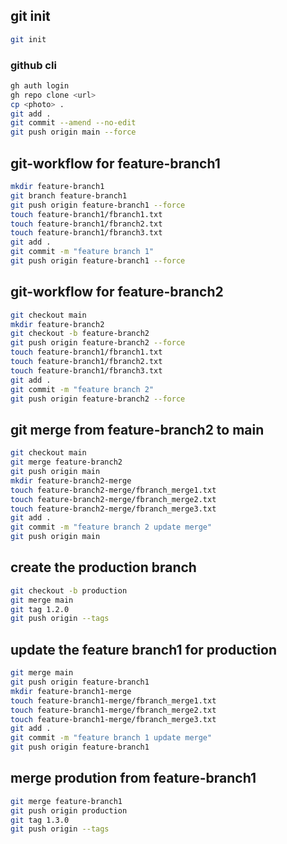 ## git init 

```sh
git init 
```

### github cli 

```sh 
gh auth login
gh repo clone <url> 
cp <photo> . 
git add .
git commit --amend --no-edit 
git push origin main --force 
```

## git-workflow for feature-branch1 

```sh 
mkdir feature-branch1
git branch feature-branch1
git push origin feature-branch1 --force 
touch feature-branch1/fbranch1.txt 
touch feature-branch1/fbranch2.txt 
touch feature-branch1/fbranch3.txt 
git add .
git commit -m "feature branch 1"
git push origin feature-branch1 --force
```


## git-workflow for feature-branch2 

```sh
git checkout main
mkdir feature-branch2
git checkout -b feature-branch2
git push origin feature-branch2 --force
touch feature-branch1/fbranch1.txt
touch feature-branch1/fbranch2.txt
touch feature-branch1/fbranch3.txt
git add .
git commit -m "feature branch 2"
git push origin feature-branch2 --force
```

## git merge from feature-branch2 to main 

```sh 
git checkout main
git merge feature-branch2
git push origin main
mkdir feature-branch2-merge
touch feature-branch2-merge/fbranch_merge1.txt
touch feature-branch2-merge/fbranch_merge2.txt
touch feature-branch2-merge/fbranch_merge3.txt
git add . 
git commit -m "feature branch 2 update merge"
git push origin main 
```

## create the production branch 
```sh
git checkout -b production 
git merge main 
git tag 1.2.0
git push origin --tags
```

## update the feature branch1 for production 

```sh 
git merge main
git push origin feature-branch1
mkdir feature-branch1-merge
touch feature-branch1-merge/fbranch_merge1.txt
touch feature-branch1-merge/fbranch_merge2.txt
touch feature-branch1-merge/fbranch_merge3.txt
git add . 
git commit -m "feature branch 1 update merge" 
git push origin feature-branch1
```

## merge prodution from feature-branch1 

```sh
git merge feature-branch1
git push origin production 
git tag 1.3.0
git push origin --tags
```







